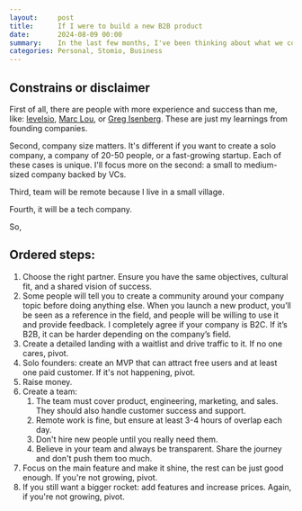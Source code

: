 ```yaml
---
layout:     post
title:      If I were to build a new B2B product
date:       2024-08-09 00:00
summary:    In the last few months, I've been thinking about what we could have done differently at Stomio to grow faster. Here are some of the ideas if I were starting a new project
categories: Personal, Stomio, Business
---
```


## Constrains or disclaimer
First of all, there are people with more experience and success than me, like: [levelsio](https://x.com/levelsio), [Marc Lou](https://x.com/marc_louvion), or [Greg Isenberg](https://x.com/gregisenberg). These are just my learnings from founding companies.

Second, company size matters. It's different if you want to create a solo company, a company of 20-50 people, or a fast-growing startup. Each of these cases is unique. I'll focus more on the second: a small to medium-sized company backed by VCs.

Third, team will be remote because I live in a small village.

Fourth, it will be a tech company.

So, 

## Ordered steps:

1. Choose the right partner. Ensure you have the same objectives, cultural fit, and a shared vision of success.
2. Some people will tell you to create a community around your company topic before doing anything else. When you launch a new product, you’ll be seen as a reference in the field, and people will be willing to use it and provide feedback. I completely agree if your company is B2C. If it’s B2B, it can be harder depending on the company’s field.
3. Create a detailed landing with a waitlist and drive traffic to it. If no one cares, pivot.
4. Solo founders: create an MVP that can attract free users and at least one paid customer. If it's not happening, pivot.
5. Raise money.
6. Create a team:
    1. The team must cover product, engineering, marketing, and sales. They should also handle customer success and support.
    2. Remote work is fine, but ensure at least 3-4 hours of overlap each day.
    3. Don't hire new people until you really need them.
    4. Believe in your team and always be transparent. Share the journey and don't push them too much.
7. Focus on the main feature and make it shine, the rest can be just good enough. If you're not growing, pivot.
8. If you still want a bigger rocket: add features and increase prices. Again, if you're not growing, pivot.
